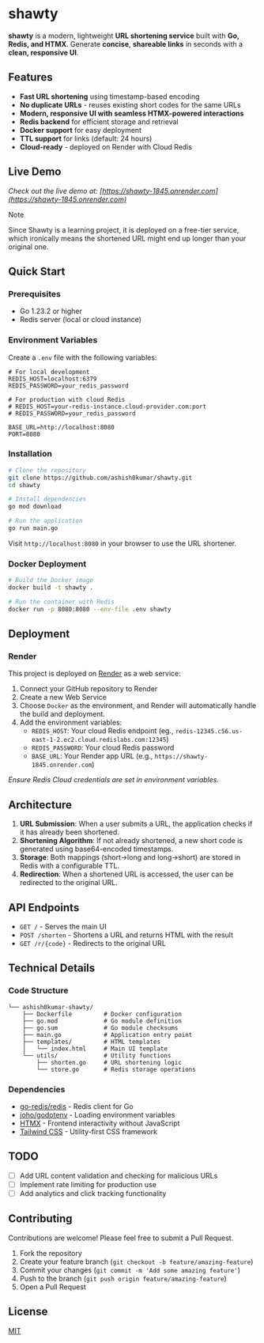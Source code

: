 # shawty

**shawty** is a modern, lightweight **URL shortening service** built with **Go,
Redis, and HTMX**. Generate **concise**, **shareable links** in seconds with a
**clean, responsive UI**.

## Features

- **Fast URL shortening** using timestamp-based encoding
- **No duplicate URLs** - reuses existing short codes for the same URLs
- **Modern, responsive UI with seamless HTMX-powered interactions**
- **Redis backend** for efficient storage and retrieval
- **Docker support** for easy deployment
- **TTL support** for links (default: 24 hours)
- **Cloud-ready** - deployed on Render with Cloud Redis

## Live Demo

_Check out the live demo at:
[https://shawty-1845.onrender.com](https://shawty-1845.onrender.com)_

> [!NOTE]
> Since Shawty is a learning project, it is deployed on a free-tier service,
> which ironically means the shortened URL might end up longer than your
> original one.

## Quick Start

### Prerequisites

- Go 1.23.2 or higher
- Redis server (local or cloud instance)

### Environment Variables

Create a `.env` file with the following variables:

```
# For local development
REDIS_HOST=localhost:6379
REDIS_PASSWORD=your_redis_password

# For production with cloud Redis
# REDIS_HOST=your-redis-instance.cloud-provider.com:port
# REDIS_PASSWORD=your_redis_password

BASE_URL=http://localhost:8080
PORT=8080
```

### Installation

```bash
# Clone the repository
git clone https://github.com/ashish0kumar/shawty.git
cd shawty

# Install dependencies
go mod download

# Run the application
go run main.go
```

Visit `http://localhost:8080` in your browser to use the URL shortener.

### Docker Deployment

```bash
# Build the Docker image
docker build -t shawty .

# Run the container with Redis
docker run -p 8080:8080 --env-file .env shawty
```

## Deployment

### Render

This project is deployed on [Render](https://render.com) as a web service:

1. Connect your GitHub repository to Render
2. Create a new Web Service
3. Choose `Docker` as the environment, and Render will automatically handle the
   build and deployment.
4. Add the environment variables:
   - `REDIS_HOST`: Your cloud Redis endpoint (eg.,
     `redis-12345.c56.us-east-1-2.ec2.cloud.redislabs.com:12345`)
   - `REDIS_PASSWORD`: Your cloud Redis password
   - `BASE_URL`: Your Render app URL (e.g., `https://shawty-1845.onrender.com`)

_Ensure Redis Cloud credentials are set in environment variables._

## Architecture

1. **URL Submission**: When a user submits a URL, the application checks if it
   has already been shortened.
2. **Shortening Algorithm**: If not already shortened, a new short code is
   generated using base64-encoded timestamps.
3. **Storage**: Both mappings (short→long and long→short) are stored in Redis
   with a configurable TTL.
4. **Redirection**: When a shortened URL is accessed, the user can be redirected
   to the original URL.

## API Endpoints

- `GET /` - Serves the main UI
- `POST /shorten` - Shortens a URL and returns HTML with the result
- `GET /r/{code}` - Redirects to the original URL

## Technical Details

### Code Structure

```
└── ashish0kumar-shawty/
    ├── Dockerfile         # Docker configuration
    ├── go.mod             # Go module definition
    ├── go.sum             # Go module checksums
    ├── main.go            # Application entry point
    ├── templates/         # HTML templates
    │   └── index.html     # Main UI template
    └── utils/             # Utility functions
        ├── shorten.go     # URL shortening logic
        └── store.go       # Redis storage operations
```

### Dependencies

- [go-redis/redis](https://github.com/go-redis/redis) - Redis client for Go
- [joho/godotenv](https://github.com/joho/godotenv) - Loading environment
  variables
- [HTMX](https://htmx.org/) - Frontend interactivity without JavaScript
- [Tailwind CSS](https://tailwindcss.com/) - Utility-first CSS framework

## TODO

- [ ] Add URL content validation and checking for malicious URLs
- [ ] Implement rate limiting for production use
- [ ] Add analytics and click tracking functionality

## Contributing

Contributions are welcome! Please feel free to submit a Pull Request.

1. Fork the repository
2. Create your feature branch (`git checkout -b feature/amazing-feature`)
3. Commit your changes (`git commit -m 'Add some amazing feature'`)
4. Push to the branch (`git push origin feature/amazing-feature`)
5. Open a Pull Request

## License

[MIT](LICENSE)
